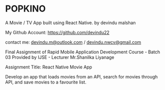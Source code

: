# POPKINO
A Movie / TV App built using React Native.
by devindu malshan

My Github Account: https://github.com/devindu22

contact me: devindu.m@outlook.com / devindu.nwcv@gmail.com

Final Assignment of Rapid Mobile Application Development Course - Batch 03
Provided by IJSE - Lecturer Mr.Shanilka Liyanage

Assignment Title: React Native Movie App

Develop an app that loads movies from an API, search for movies through API, and save movies to a favourite list.

